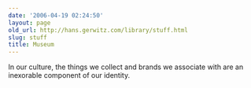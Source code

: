 ```yaml
---
date: '2006-04-19 02:24:50'
layout: page
old_url: http://hans.gerwitz.com/library/stuff.html
slug: stuff
title: Museum
---
```


In our culture, the things we collect and brands we associate with are an inexorable component of our identity.  

